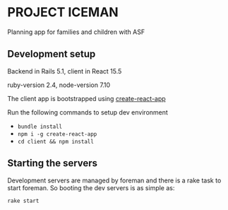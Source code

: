 # PROJECT ICEMAN

Planning app for families and children with ASF

## Development setup

Backend in Rails 5.1,
client in React 15.5

ruby-version 2.4,
node-version 7.10

The client app is bootstrapped using [create-react-app](https://github.com/facebookincubator/create-react-app)

Run the following commands to setup dev environment

* `bundle install`
* `npm i -g create-react-app`
* `cd client && npm install`

## Starting the servers

Development servers are managed by foreman and there is a rake task to start foreman. So booting the dev servers is as simple as:

`rake start`

